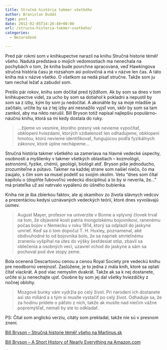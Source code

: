 ```yaml
---
title: Stručná história takmer všetkého
author: Branislav Dudáš
type: post
date: 2012-02-05T14:26:48+00:00
url: /strucna-historia-takmer-vsetkeho/
categories:
  - Nezaradené

---
```

Pred pár rokmi som v kníhkupectve narazil na knihu Stručná historie téměř všeho. Nadutá predstava o mojich vedomostiach ma nenechala na pochybách o tom, že kniha bude povrchne spracovaná, veď Hawkingova stručná história času je rozsahom asi polovičná a má v názve len čas. A táto kniha má v názve všetko. O všetkom sa nedá písať stručne. Takže som ju tam nechal ležať a zabudol som.<!--more-->

Prešlo pár rokov, knihu som dočítal pred týždňom. Ak by som sa dnes v tom kníhkupectve videl, za ucho by som sa dotiahol k pokladni a nepustil by som sa z izby, kým by som ju nedočítal. A akonáhle by sa moje mladšie ja začítalo, určite by sa z tej izby ani nesnažilo vyjsť von, skôr by som sa tam zamkol, aby ma nikto nerušil. Bill Bryson totiž napísal najlepšiu populárno-náučnú knihu, ktorá sa mi kedy dostala do ruky.

> &#8230;žijeme vo vesmíre, ktorého presný vek nevieme vypočítať, obklopení hviezdami, ktorých vzdialenosť len odhadujeme, obklopení hmotou, ktorú nevieme identifikovať, fungujúcou podľa fyzikálnych zákonov, ktoré úplne nechápeme&#8230;

Stručná história takmer všetkého sa zameriava na hlavné vedecké úspechy, osobnosti a myšlienky v takmer všetkých oblastiach &#8211; kozmológii, astronómii, fyzike, chémii, geológii, biológii atď. Bryson píše jednoducho, zrozumiteľne a pútavo. Takmer na každej strane som našiel niečo, čo ma zaujalo, s čím som sa musel podeliť so svojim okolím. Vetu “dnes som čítal kapitolu o (doplňte ľubovoľnú vedeckú disciplínu) a to by si neverila, že&#8230;” má priateľka už asi natrvalo vypálenú do úšného bubienka.

Kniha nie je iba zbierkou faktov, ale aj okamihov zo života slávnych vedcov a prezentáciou kedysi uznávaných vedeckých teórií, ktoré dnes vyvolávajú úsmev.

> August Mayer, profesor na univerzite v Bonne a vplyvný človek trval na tom, že objavené kosti patria mongolskému bojovníkovi, ranenému počas bojov v Nemecku v roku 1814, ktorý sa odplazil do jaskyne umrieť. Keď sa o tom dopočul T. H. Huxley, poznamenal, aké obdivuhodné to od bojovníka bolo, že sa napriek smrteľnému zraneniu vyšplhal na útes do výšky šesťdesiat stôp, zbavil sa oblečenia a osobných vecí, uzavrel vchod do jaskyne a sám sa pochoval pod dve stopy zeme.

Bola ocenená Descartovou cenou a cenou Royal Society pre vedeckú knihu pre neodbornú verejnosť. Zaslúžene, je to jedna z mála kníh, ktoré sa oplatí čítať viackrát. A pod viac nemyslím dvakrát. Takže ak sa k nej dostanete, určite si ju nenechajte ujsť. Osobne by som jej dal všetky hviezdičky z nočnej oblohy.

> Mozgové bunky vám vydržia po celý život. Pri narodení ich dostanete asi sto miliárd a s tým si musíte vystačiť po celý život. Odhaduje sa, že za hodinu prídete o päťsto z nich, takže ak musíte nad niečim vážne popremýšľať, nemali by ste to odkladať.

PS: Čítal som anglickú verziu, citáty som prekladal, takže nie sú v presnom znení.

<a title="Stručná historie téměř všeho" href="http://www.martinus.sk/?uItem=23926&z=branod" target="_blank">Bill Bryson &#8211; Stručná historie téměř všeho na Martinus.sk</a>

<a title="A Short History of Nearly Everything" href="http://www.amazon.com/gp/product/0767908171/ref=as_li_ss_tl?ie=UTF8&tag=branislavduda-20&linkCode=as2&camp=1789&creative=390957&creativeASIN=0767908171" target="_blank">Bill Bryson &#8211; A Short History of Nearly Everything na Amazon.com</a>